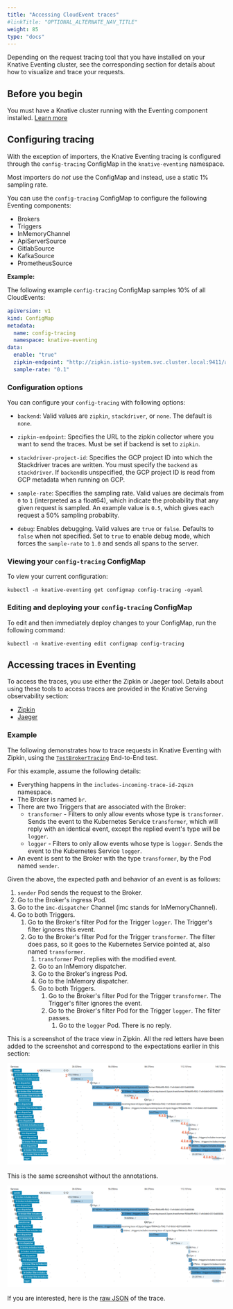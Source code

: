 ```yaml
---
title: "Accessing CloudEvent traces"
#linkTitle: "OPTIONAL_ALTERNATE_NAV_TITLE"
weight: 85
type: "docs"
---
```


Depending on the request tracing tool that you have installed on your Knative
Eventing cluster, see the corresponding section for details about how to
visualize and trace your requests.

## Before you begin

You must have a Knative cluster running with the Eventing component installed. [Learn more](../install/README.md)

## Configuring tracing

With the exception of importers, the Knative Eventing tracing is configured through the
`config-tracing` ConfigMap in the `knative-eventing` namespace.

Most importers do _not_ use the ConfigMap and instead, use a static 1% sampling rate.

You can use the `config-tracing` ConfigMap to configure the following Eventing components:
 - Brokers
 - Triggers
 - InMemoryChannel
 - ApiServerSource
 - GitlabSource
 - KafkaSource
 - PrometheusSource

**Example:**

The following example `config-tracing` ConfigMap samples 10% of all CloudEvents:

```yaml
apiVersion: v1
kind: ConfigMap
metadata:
  name: config-tracing
  namespace: knative-eventing
data:
  enable: "true"
  zipkin-endpoint: "http://zipkin.istio-system.svc.cluster.local:9411/api/v2/spans"
  sample-rate: "0.1"
```

### Configuration options

You can configure your `config-tracing` with following options:

 * `backend`: Valid values are `zipkin`, `stackdriver`, or `none`. The default is `none`.

 * `zipkin-endpoint`: Specifies the URL to the zipkin collector where you want to send the traces.
   Must be set if backend is set to `zipkin`.

 * `stackdriver-project-id`: Specifies the GCP project ID into which the Stackdriver traces are written.
   You must specify the `backend` as `stackdriver`. If `backend`is unspecified, the GCP project ID is read
   from GCP metadata when running on GCP.

 * `sample-rate`: Specifies the sampling rate. Valid values are decimals from `0` to `1`
   (interpreted as a float64), which indicate the probability that any given request is sampled.
   An example value is `0.5`, which gives each request a 50% sampling probablity.

 * `debug`: Enables debugging. Valid values are `true` or `false`. Defaults to `false` when not specified.
   Set to `true` to enable debug mode, which forces the `sample-rate` to `1.0` and sends all spans to
   the server.

### Viewing your `config-tracing` ConfigMap
To view your current configuration:

```shell
kubectl -n knative-eventing get configmap config-tracing -oyaml
```

### Editing and deploying your `config-tracing` ConfigMap

To edit and then immediately deploy changes to your ConfigMap, run the following command:

```shell
kubectl -n knative-eventing edit configmap config-tracing
```

## Accessing traces in Eventing

To access the traces, you use either the Zipkin or Jaeger tool. Details about using these tools to access
traces are provided in the Knative Serving observability section:

 - [Zipkin](./../serving/accessing-traces.md#zipkin)
 - [Jaeger](./../serving/accessing-traces.md#jaeger)

### Example

The following demonstrates how to trace requests in Knative Eventing with Zipkin, using the
[`TestBrokerTracing`](https://github.com/knative/eventing/blob/main/test/conformance/broker_tracing_test.go)
End-to-End test.

For this example, assume the following details:
- Everything happens in the `includes-incoming-trace-id-2qszn` namespace.
- The Broker is named `br`.
- There are two Triggers that are associated with the Broker:
    - `transformer` - Filters to only allow events whose type is `transformer`.
      Sends the event to the Kubernetes Service `transformer`, which will reply with an
      identical event, except the replied event's type will be `logger`.
    - `logger` - Filters to only allow events whose type is `logger`. Sends the event to
      the Kubernetes Service `logger`.
- An event is sent to the Broker with the type `transformer`, by the Pod named `sender`.

Given the above, the expected path and behavior of an event is as follows:

1. `sender` Pod sends the request to the Broker.
1. Go to the Broker's ingress Pod.
1. Go to the `imc-dispatcher` Channel (imc stands for InMemoryChannel).
1. Go to both Triggers.
    1. Go to the Broker's filter Pod for the Trigger `logger`. The Trigger's filter ignores this event.
    1. Go to the Broker's filter Pod for the Trigger `transformer`. The filter does pass, so it goes to the Kubernetes Service pointed at, also named `transformer`.
        1. `transformer` Pod replies with the modified event.
        1. Go to an InMemory dispatcher.
        1. Go to the Broker's ingress Pod.
        1. Go to the InMemory dispatcher.
        1. Go to both Triggers.
            1. Go to the Broker's filter Pod for the Trigger `transformer`. The Trigger's filter ignores the event.
            1. Go to the Broker's filter Pod for the Trigger `logger`. The filter passes.
                1. Go to the `logger` Pod. There is no reply.

This is a screenshot of the trace view in Zipkin. All the red letters have been added to the screenshot and correspond to the expectations earlier in this section:

![Annotated Trace](./images/AnnotatedTrace.png)

This is the same screenshot without the annotations.

![Raw Trace](./images/RawTrace.png)

If you are interested, here is the [raw JSON](./data/ee46c4c6be1df717b3b82f55b531912f.json) of the trace.

